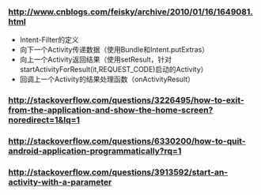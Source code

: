 
### http://www.cnblogs.com/feisky/archive/2010/01/16/1649081.html

* Intent-Filter的定义
* 向下一个Activity传递数据（使用Bundle和Intent.putExtras）
* 向上一个Activity返回结果（使用setResult，针对startActivityForResult(it,REQUEST_CODE)启动的Activity）
* 回调上一个Activity的结果处理函数（onActivityResult）

### http://stackoverflow.com/questions/3226495/how-to-exit-from-the-application-and-show-the-home-screen?noredirect=1&lq=1
### http://stackoverflow.com/questions/6330200/how-to-quit-android-application-programmatically?rq=1
### http://stackoverflow.com/questions/3913592/start-an-activity-with-a-parameter

